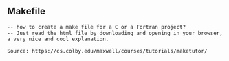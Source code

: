 Makefile
--------
    
    -- how to create a make file for a C or a Fortran project?
    -- Just read the html file by downloading and opening in your browser, a very nice and cool explanation.
    
    Source: https://cs.colby.edu/maxwell/courses/tutorials/maketutor/
    
